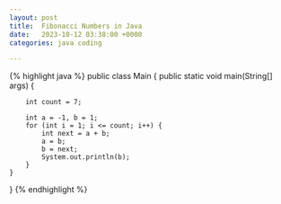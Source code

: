 ```yaml
---
layout: post
title:  Fibonacci Numbers in Java
date:   2023-10-12 03:38:00 +0000
categories: java coding

---
```

{% highlight java %}
public class Main {
    public static void main(String[] args) {

        int count = 7;

        int a = -1, b = 1;
        for (int i = 1; i <= count; i++) {
            int next = a + b;
            a = b;
            b = next;
            System.out.println(b);
        }
    }
}
{% endhighlight %}
